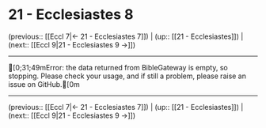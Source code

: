 # 21 - Ecclesiastes 8

(previous:: [[Eccl 7|← 21 - Ecclesiastes 7]]) | (up:: [[21 - Ecclesiastes]]) | (next:: [[Eccl 9|21 - Ecclesiastes 9 →]])

***
[0;31;49mError: the data returned from BibleGateway is empty, so stopping. Please check your usage, and if still a problem, please raise an issue on GitHub.[0m

***

(previous:: [[Eccl 7|← 21 - Ecclesiastes 7]]) | (up:: [[21 - Ecclesiastes]]) | (next:: [[Eccl 9|21 - Ecclesiastes 9 →]])
